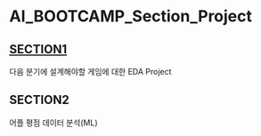 # **AI_BOOTCAMP_Section_Project**

## [**SECTION1**](https://github.com/sangahnim/section_project/tree/main/section1)
다음 분기에 설계해야할 게임에 대한 EDA Project

## **SECTION2**
어플 평점 데이터 분석(ML)

